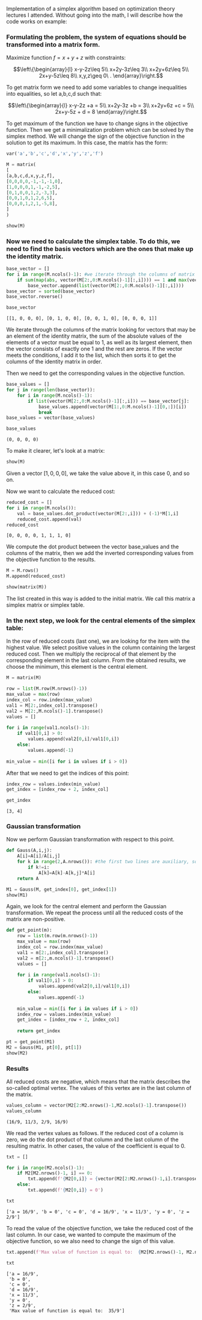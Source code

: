 Implementation of a simplex algorithm based on optimization theory lectures I attended. 
Without going into the math, I will describe how the code works on example:

 ### Formulating the problem,  the system of equations should be transformed into a matrix form.

Maximize function $f=x+y+z$ with constraints:

$$\left\{\begin{array}{l}
   x-y-2z\leq 5\\
   x+2y-3z\leq 3\\
   x+2y+6z\leq 5\\
   2x+y-5z\leq 8\\
   x,y,z\geq 0\ .
  \end{array}\right.$$

 To get matrix form we need to add some variables to change inequalities into equalities, so let a,b,c,d such that:

$$\left\{\begin{array}{l}
   x-y-2z +a = 5\\
   x+2y-3z +b = 3\\
   x+2y+6z +c =  5\\
   2x+y-5z + d = 8
  \end{array}\right.$$

To get maximum of the function we have to change signs in the objective function. Then we get a minimalization problem which can be solved by the simplex method.   We will change the sign of the objective function in the solution to get its maximum. In this case, the matrix has the form:



```python
var('a','b','c','d','x','y','z','f')

M = matrix(
[
[a,b,c,d,x,y,z,f],
[0,0,0,0,-1,-1,-1,0],
[1,0,0,0,1,-1,-2,5],
[0,1,0,0,1,2,-3,3],
[0,0,1,0,1,2,6,5],
[0,0,0,1,2,1,-5,8],
]
)

show(M)
```


<html><script type="math/tex; mode=display">\newcommand{\Bold}[1]{\mathbf{#1}}\left(\begin{array}{rrrrrrrr}
a & b & c & d & x & y & z & f \\
0 & 0 & 0 & 0 & -1 & -1 & -1 & 0 \\
1 & 0 & 0 & 0 & 1 & -1 & -2 & 5 \\
0 & 1 & 0 & 0 & 1 & 2 & -3 & 3 \\
0 & 0 & 1 & 0 & 1 & 2 & 6 & 5 \\
0 & 0 & 0 & 1 & 2 & 1 & -5 & 8
\end{array}\right)</script></html>


### Now we need to calculate the simplex table. To do this, we need to find the basis vectors which are the ones that make up the identity matrix.


```python
base_vector = []
for i in range(M.ncols()-1): #we iterate through the columns of matrix
    if sum(map(abs, vector(M[2:,0:M.ncols()-1][:,i]))) == 1 and max(vector(M[2:,0:M.ncols()-1][:,i])) == 1: #to find vectors that 
        base_vector.append(list(vector(M[2:,0:M.ncols()-1][:,i])))
base_vector = sorted(base_vector)
base_vector.reverse()

base_vector
```




    [[1, 0, 0, 0], [0, 1, 0, 0], [0, 0, 1, 0], [0, 0, 0, 1]]



We iterate through the columns of the matrix looking for vectors that may be an element of the identity matrix, the sum of the absolute values of the elements of a vector must be equal to 1, as well as its largest element, then the vector consists of exactly one 1 and the rest are zeros. If the vector meets the conditions, I add it to the list, which then sorts it to get the columns of the identity matrix in order.

Then we need to get the corresponding values in the objective function.


```python
base_values = []
for j in range(len(base_vector)):
    for i in range(M.ncols()-1):
        if list(vector(M[2:,0:M.ncols()-1][:,i])) == base_vector[j]:
            base_values.append(vector(M[1:,0:M.ncols()-1][0,:])[i])
            break
base_values = vector(base_values)

base_values
```




    (0, 0, 0, 0)



To make it clearer, let's look at a matrix:


```python
show(M)
```


<html><script type="math/tex; mode=display">\newcommand{\Bold}[1]{\mathbf{#1}}\left(\begin{array}{rrrrrrrr}
a & b & c & d & x & y & z & f \\
0 & 0 & 0 & 0 & -1 & -1 & -1 & 0 \\
1 & 0 & 0 & 0 & 1 & -1 & -2 & 5 \\
0 & 1 & 0 & 0 & 1 & 2 & -3 & 3 \\
0 & 0 & 1 & 0 & 1 & 2 & 6 & 5 \\
0 & 0 & 0 & 1 & 2 & 1 & -5 & 8
\end{array}\right)</script></html>


Given a vector $[1,0,0,0]$, we take the value above it, in this case 0, and so on.

Now we want to calculate the reduced cost:


```python
reduced_cost = []
for i in range(M.ncols()):
    val = base_values.dot_product(vector(M[2:,i])) + (-1)*M[1,i]
    reduced_cost.append(val)
reduced_cost
```




    [0, 0, 0, 0, 1, 1, 1, 0]



We compute the dot product between the vector base_values and the columns of the matrix, then we add the inverted corresponding values from the objective function to the results.


```python
M = M.rows()
M.append(reduced_cost)

show(matrix(M))
```


<html><script type="math/tex; mode=display">\newcommand{\Bold}[1]{\mathbf{#1}}\left(\begin{array}{rrrrrrrr}
a & b & c & d & x & y & z & f \\
0 & 0 & 0 & 0 & -1 & -1 & -1 & 0 \\
1 & 0 & 0 & 0 & 1 & -1 & -2 & 5 \\
0 & 1 & 0 & 0 & 1 & 2 & -3 & 3 \\
0 & 0 & 1 & 0 & 1 & 2 & 6 & 5 \\
0 & 0 & 0 & 1 & 2 & 1 & -5 & 8 \\
0 & 0 & 0 & 0 & 1 & 1 & 1 & 0
\end{array}\right)</script></html>


The list created in this way is added to the initial matrix. We call this matrix a simplex matrix or simplex table.

### In the next step, we look for the central elements of the simplex table:

In the row of reduced costs (last one), we are looking for the item with the highest value. We select positive values in the column containing the largest reduced cost. Then we multiply the reciprocal of that element by the corresponding element in the last column. From the obtained results, we choose the minimum, this element is the central element.


```python
M = matrix(M)

row = list(M.row(M.nrows()-1))
max_value = max(row)
index_col = row.index(max_value)
val1 = M[2:,index_col].transpose()
val2 = M[2:,M.ncols()-1].transpose()
values = []
    
for i in range(val1.ncols()-1):
    if val1[0,i] > 0:
        values.append(val2[0,i]/val1[0,i])
    else:
        values.append(-1)
    
min_value = min([i for i in values if i > 0])
```

After that we need to get the indices of this point:


```python
index_row = values.index(min_value)
get_index = [index_row + 2, index_col]

get_index
```




    [3, 4]



### Gaussian transformation

Now we perform Gaussian transformation with respect to this point.


```python
def Gauss(A,i,j):
    A[i]=A[i]/A[i,j]
    for k in range(2,A.nrows()): #the first two lines are auxiliary, so the method starts from the third line
        if k!=i:
            A[k]=A[k]-A[k,j]*A[i]
    return A
```


```python
M1 = Gauss(M, get_index[0], get_index[1])
show(M1)
```


<html><script type="math/tex; mode=display">\newcommand{\Bold}[1]{\mathbf{#1}}\left(\begin{array}{rrrrrrrr}
a & b & c & d & x & y & z & f \\
0 & 0 & 0 & 0 & -1 & -1 & -1 & 0 \\
1 & -1 & 0 & 0 & 0 & -3 & 1 & 2 \\
0 & 1 & 0 & 0 & 1 & 2 & -3 & 3 \\
0 & -1 & 1 & 0 & 0 & 0 & 9 & 2 \\
0 & -2 & 0 & 1 & 0 & -3 & 1 & 2 \\
0 & -1 & 0 & 0 & 0 & -1 & 4 & -3
\end{array}\right)</script></html>


Again, we look for the central element and perform the Gaussian transformation. We repeat the process until all the reduced costs of the matrix are non-positive.


```python
def get_point(m):
    row = list(m.row(m.nrows()-1))
    max_value = max(row)
    index_col = row.index(max_value)
    val1 = m[2:,index_col].transpose()
    val2 = m[2:,m.ncols()-1].transpose()
    values = []
    
    for i in range(val1.ncols()-1):
        if val1[0,i] > 0:
            values.append(val2[0,i]/val1[0,i])
        else:
            values.append(-1)
    
    min_value = min([i for i in values if i > 0])
    index_row = values.index(min_value)
    get_index = [index_row + 2, index_col]
    
    return get_index
```


```python
pt = get_point(M1)
M2 = Gauss(M1, pt[0], pt[1])
show(M2)
```


<html><script type="math/tex; mode=display">\newcommand{\Bold}[1]{\mathbf{#1}}\left(\begin{array}{rrrrrrrr}
a & b & c & d & x & y & z & f \\
0 & 0 & 0 & 0 & -1 & -1 & -1 & 0 \\
1 & -\frac{8}{9} & -\frac{1}{9} & 0 & 0 & -3 & 0 & \frac{16}{9} \\
0 & \frac{2}{3} & \frac{1}{3} & 0 & 1 & 2 & 0 & \frac{11}{3} \\
0 & -\frac{1}{9} & \frac{1}{9} & 0 & 0 & 0 & 1 & \frac{2}{9} \\
0 & -\frac{17}{9} & -\frac{1}{9} & 1 & 0 & -3 & 0 & \frac{16}{9} \\
0 & -\frac{5}{9} & -\frac{4}{9} & 0 & 0 & -1 & 0 & -\frac{35}{9}
\end{array}\right)</script></html>


### Results

All reduced costs are negative, which means that the matrix describes the so-called optimal vertex. The values of this vertex are in the last column of the matrix.


```python
values_column = vector(M2[2:M2.nrows()-1,M2.ncols()-1].transpose())
values_column
```




    (16/9, 11/3, 2/9, 16/9)



We read the vertex values as follows. If the reduced cost of a column is zero, we do the dot product of that column and the last column of the resulting matrix. In other cases, the value of the coefficient is equal to 0.


```python
txt = []

for i in range(M2.ncols()-1):
    if M2[M2.nrows()-1, i] == 0:
        txt.append(f'{M2[0,i]} = {vector(M2[2:M2.nrows()-1,i].transpose()).dot_product(values_column)}')
    else: 
        txt.append(f'{M2[0,i]} = 0')
```


```python
txt
```




    ['a = 16/9', 'b = 0', 'c = 0', 'd = 16/9', 'x = 11/3', 'y = 0', 'z = 2/9']



To read the value of the objective function, we take the reduced cost of the last column. In our case, we wanted to compute the maximum of the objective function, so we also need to change the sign of this value.


```python
txt.append(f'Max value of function is equal to:  {M2[M2.nrows()-1, M2.ncols()-1] * (-1)}')
```


```python
txt
```




    ['a = 16/9',
     'b = 0',
     'c = 0',
     'd = 16/9',
     'x = 11/3',
     'y = 0',
     'z = 2/9',
     'Max value of function is equal to:  35/9']


